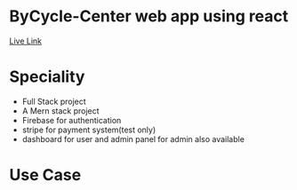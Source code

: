 # ByCycle-Center web app using react
[Live Link](https://by-cycle-center.web.app/dashboard/payment)

# Speciality
* Full Stack project
* A Mern stack project
* Firebase for authentication
* stripe for payment system(test only)
* dashboard for user and admin panel for admin also available

# Use Case
